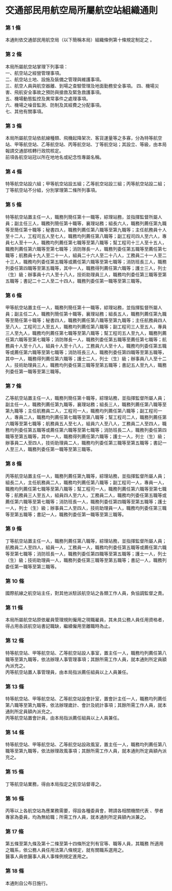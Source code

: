 # 交通部民用航空局所屬航空站組織通則

### 第 1 條

本通則依交通部民用航空局（以下簡稱本局）組織條例第十條規定制定之 。

### 第 2 條

本局所屬航空站掌理下列事項：                               
一、航空站之經營管理事項。                                 
二、航空站土地、設施及裝備之管理與維護事項。               
三、航空人員與航空器離、到場之查驗管理及地面勤務安全事項。 
四、機場災害、飛航安全事故之預防與搶救及緊急救護事項。     
五、機場動態監控及異常事件之處理事項。                     
六、機場之噪音監測、防制及其經費之分配事項。               
七、其他有關事項。

### 第 3 條

本局所屬航空站依航線種類、飛機起降架次、客貨運量等之多寡，分為特等航空站、甲等航空站、乙等航空站、丙等航空站、丁等航空站；其設立、等級，由本局報請交通部核轉行政院核定。                        
前項各航空站冠以所在地地名或紀念性專屬名稱。

### 第 4 條

特等航空站設六組；甲等航空站設五組；乙等航空站設三組；丙等航空站設二組；丁等航空站不分組，分別掌理第二條所列事項。

### 第 5 條

特等航空站置主任一人，職務列簡任第十一職等，綜理站務，並指揮監督所屬人員；副主任三人，職務列簡任第十職等，襄理站務；組長六人，職務列薦任第九職等至簡任第十職等；秘書四人，職務列薦任第八職等至第九職等；主任航務員十人至十二人，工程司五人至七人，職務均列薦任第八職等；副工程司四人至六人，專員七人至十一人，職務均列薦任第七職等至第八職等；幫工程司十三人至十五人，職務列薦任第六職等至第七職等；消防隊長一人，職務列委任第五職等至薦任第七職等；航務員十九人至二十一人，組員二十六人至二十八人，工務員二十一人至二十三人，職務均列委任第五職等或薦任第六職等至第七職等；消防班長三人，職務列委任第四職等至第五職等，其中一人，職務得列薦任第六職等；護士三人，列士（生）級；辦事員十六人至十八人，技術助理員三人，職務均列委任第三職等至第五職等；書記二十二人至二十四人，職務列委任第一職等至第三職等。

### 第 6 條

甲等航空站置主任一人，職務列簡任第十一職等，綜理站務，並指揮監督所屬人員；副主任二人，職務列簡任第十職等，襄理站務；組長五人，職務列薦任第九職等至簡任第十職等；秘書四人，職務列薦任第八職等至第九職等；主任航務員四人至八人，工程司三人至五人，職務均列薦任第八職等；副工程司三人至五人，專員三人至九人，職務均列薦任第七職等至第八職等；幫工程司五人至九人，職務列薦任第六職等至第七職等；消防隊長一人，職務列委任第五職等至薦任第七職等；航務員十人至十八人，組員十人至十八人，工務員六人至十人，職務均列委任第五職等或薦任第六職等至第七職等；消防班長三人，職務列委任第四職等至第五職等，其中一人，職務得列薦任第六職等；護士二人，列士（生）級；辦事員八人至十二人，技術助理員三人，職務均列委任第三職等至第五職等；書記五人至九人，職務列委任第一職等至第三職等。

### 第 7 條

乙等航空站置主任一人，職務列簡任第十職等，綜理站務，並指揮監督所屬人員；副主任一人，職務列薦任第九職等，襄理站務；組長三人，職務列薦任第八職等至第九職等；主任航務員二人，工程司一人，職務均列薦任第八職等；副工程司一人，專員二人，職務均列薦任第七職等至第八職等；幫工程司二人，職務列薦任第六職等至第七職等；航務員五人至七人，組員六人至八人，工務員二人至四人，職務均列委任第五職等或薦任第六職等至第七職等；消防班長二人，職務列委任第四職等至第五職等，其中一人，職務得列薦任第六職等；護士一人，列士（生）級；辦事員二人至四人，技術助理員二人，職務均列委任第三職等至第五職等；書記一人至三人，職務列委任第一職等至第三職等。

### 第 8 條

丙等航空站置主任一人，職務列薦任第九職等，綜理站務，並指揮監督所屬人員；組長二人，主任航務員二人，職務均列薦任第八職等；副工程司一人，專員一人，職務均列薦任第七職等至第八職等；幫工程司一人，職務列薦任第六職等至第七職等；航務員三人至五人，組員四人至六人，工務員二人，職務均列委任第五職等或薦任第六職等至第七職等；消防班長一人，職務列委任第四職等至第五職等；護士一人，列士（生）級；辦事員二人至四人，技術助理員一人，職務均列委任第三職等至第五職等；書記一人，職務列委任第一職等至第三職等。

### 第 9 條

丁等航空站置主任一人，職務列薦任第八職等，綜理站務，並指揮監督所屬人員；航務員二人至四人，組員一人，工務員一人，職務均列委任第五職等或薦任第六職等至第七職等；消防班長一人，職務列委任第四職等至第五職等；護士一人，列士（生）級；技術助理員一人，職務列委任第三職等至第五職等；書記一人，職務列委任第一職等至第三職等。

### 第 10 條

國際航線之航空站主任，對其他派駐該航空站之各類工作人員，負協調監督之責。

### 第 11 條

本局所屬航空站原依雇員管理規則僱用之現職雇員，其未具公務人員任用資格者，得占用各該航空站書記職缺，繼續僱用至離職時為止。

### 第 12 條

特等航空站、甲等航空站、乙等航空站設人事室，置主任一人，職務均列薦任第八職等至第九職等，依法辦理人事管理事項；其餘所需工作人員，就本通則所定員額內派充之。                                      
丙等航空站置人事管理員，由本局指派薦任組員以上人員兼任。

### 第 13 條

特等航空站、甲等航空站、乙等航空站設會計室，置會計主任一人，職務均列薦任第八職等至第九職等，依法辦理歲計、會計及統計事項；其餘所需工作人員，就本通則所定員額內派充之。                          
丙等航空站置會計員，由本局指派薦任組員以上人員兼任。

### 第 14 條

特等航空站、甲等航空站、乙等航空站設政風室，置主任一人，職務均列薦任第八職等至第九職等，依法辦理政風事項；其餘所需工作人員，就本通則所定員額內派充之。

### 第 15 條

丁等航空站業務，得由本局指定之航空站督導之。

### 第 16 條

丙等以上各航空站為應業務需要，得設各種委員會，聘請各相關機關代表 、學者專家為委員，均為無給職；所需工作人員，就本通則所定員額內派兼之。

### 第 17 條

第五條至第九條及第十二條至第十四條所定列有官等、職等人員，其職務 所適用之職系，依公務人員任用法第八條規定，就有關職系選用之。     
醫事人員依醫事人員人事條例規定進用之。

### 第 18 條

本通則自公布日施行。
